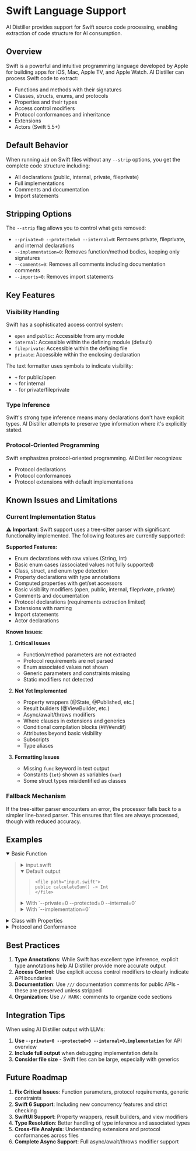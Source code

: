 # Swift Language Support

AI Distiller provides support for Swift source code processing, enabling extraction of code structure for AI consumption.

## Overview

Swift is a powerful and intuitive programming language developed by Apple for building apps for iOS, Mac, Apple TV, and Apple Watch. AI Distiller can process Swift code to extract:

- Functions and methods with their signatures
- Classes, structs, enums, and protocols
- Properties and their types
- Access control modifiers
- Protocol conformances and inheritance
- Extensions
- Actors (Swift 5.5+)

## Default Behavior

When running `aid` on Swift files without any `--strip` options, you get the complete code structure including:

- All declarations (public, internal, private, fileprivate)
- Full implementations
- Comments and documentation
- Import statements

## Stripping Options

The `--strip` flag allows you to control what gets removed:

- `--private=0 --protected=0 --internal=0`: Removes private, fileprivate, and internal declarations
- `--implementation=0`: Removes function/method bodies, keeping only signatures
- `--comments=0`: Removes all comments including documentation comments
- `--imports=0`: Removes import statements

## Key Features

### Visibility Handling

Swift has a sophisticated access control system:
- `open` and `public`: Accessible from any module
- `internal`: Accessible within the defining module (default)
- `fileprivate`: Accessible within the defining file
- `private`: Accessible within the enclosing declaration

The text formatter uses symbols to indicate visibility:
- `+` for public/open
- `~` for internal
- `-` for private/fileprivate

### Type Inference

Swift's strong type inference means many declarations don't have explicit types. AI Distiller attempts to preserve type information where it's explicitly stated.

### Protocol-Oriented Programming

Swift emphasizes protocol-oriented programming. AI Distiller recognizes:
- Protocol declarations
- Protocol conformances
- Protocol extensions with default implementations

## Known Issues and Limitations

### Current Implementation Status

⚠️ **Important**: Swift support uses a tree-sitter parser with significant functionality implemented. The following features are currently supported:

**Supported Features:**
- Enum declarations with raw values (String, Int)
- Basic enum cases (associated values not fully supported)
- Class, struct, and enum type detection
- Property declarations with type annotations
- Computed properties with get/set accessors
- Basic visibility modifiers (open, public, internal, fileprivate, private)
- Comments and documentation
- Protocol declarations (requirements extraction limited)
- Extensions with naming
- Import statements
- Actor declarations

**Known Issues:**
1. **Critical Issues**
   - Function/method parameters are not extracted
   - Protocol requirements are not parsed
   - Enum associated values not shown
   - Generic parameters and constraints missing
   - Static modifiers not detected

2. **Not Yet Implemented**
   - Property wrappers (@State, @Published, etc.)
   - Result builders (@ViewBuilder, etc.)
   - Async/await/throws modifiers
   - Where clauses in extensions and generics
   - Conditional compilation blocks (#if/#endif)
   - Attributes beyond basic visibility
   - Subscripts
   - Type aliases

3. **Formatting Issues**
   - Missing `func` keyword in text output
   - Constants (`let`) shown as variables (`var`)
   - Some struct types misidentified as classes

### Fallback Mechanism

If the tree-sitter parser encounters an error, the processor falls back to a simpler line-based parser. This ensures that files are always processed, though with reduced accuracy.

## Examples

<details open><summary>Basic Function</summary><blockquote>
  <details><summary>input.swift</summary><blockquote>
    
```swift
public func calculateSum(a: Int, b: Int) -> Int {
    return a + b
}

private func helperFunction() {
    print("Helper")
}
```
    
  </blockquote></details>
  <details open><summary>Default output</summary><blockquote>
    
```
<file path="input.swift">
public calculateSum() -> Int
</file>
```
    
  </blockquote></details>
  <details><summary>With `--private=0 --protected=0 --internal=0`</summary><blockquote>
    
```
<file path="input.swift">
public calculateSum() -> Int
</file>
```
    
  </blockquote></details>
  <details><summary>With `--implementation=0`</summary><blockquote>
    
```
<file path="input.swift">
public calculateSum() -> Int
private helperFunction()
</file>
```
    
  </blockquote></details>
</blockquote></details>

<details><summary>Class with Properties</summary><blockquote>
  <details><summary>User.swift</summary><blockquote>
    
```swift
public class User {
    public let id: String
    private var name: String
    internal var email: String?
    
    public init(id: String, name: String) {
        self.id = id
        self.name = name
    }
    
    public func updateName(_ newName: String) {
        self.name = newName
    }
    
    private func validate() -> Bool {
        return !name.isEmpty
    }
}
```
    
  </blockquote></details>
  <details open><summary>Default output</summary><blockquote>
    
```
<file path="User.swift">
+class User {
    +let id: String
    -var name: String
    ~var email: String?
    
    +init(id: String, name: String) {
        self.id = id
        self.name = name
    }
    
    +updateName(_ newName: String) {
        self.name = newName
    }
    
    -validate() -> Bool {
        return !name.isEmpty
    }
}
</file>
```
    
  </blockquote></details>
  <details><summary>With `--private=0 --protected=0 --internal=0,implementation`</summary><blockquote>
    
```
<file path="User.swift">
+class User {
    +let id: String
    
    +init(id: String, name: String)
    +updateName(_ newName: String)
}
</file>
```
    
  </blockquote></details>
</blockquote></details>

<details><summary>Protocol and Conformance</summary><blockquote>
  <details><summary>Drawable.swift</summary><blockquote>
    
```swift
public protocol Drawable {
    func draw()
    var color: String { get set }
}

public struct Circle: Drawable {
    public var radius: Double
    public var color: String
    
    public func draw() {
        print("Drawing circle with radius \(radius)")
    }
}
```
    
  </blockquote></details>
  <details open><summary>Default output</summary><blockquote>
    
```
<file path="Drawable.swift">
+protocol Drawable {
    func draw()
    var color: String { get set }
}

+struct Circle: Drawable {
    +var radius: Double
    +var color: String
    
    +draw() {
        print("Drawing circle with radius \(radius)")
    }
}
</file>
```
    
  </blockquote></details>
</blockquote></details>

## Best Practices

1. **Type Annotations**: While Swift has excellent type inference, explicit type annotations help AI Distiller provide more accurate output
2. **Access Control**: Use explicit access control modifiers to clearly indicate API boundaries
3. **Documentation**: Use `///` documentation comments for public APIs - these are preserved unless stripped
4. **Organization**: Use `// MARK:` comments to organize code sections

## Integration Tips

When using AI Distiller output with LLMs:

1. **Use `--private=0 --protected=0 --internal=0,implementation`** for API overview
2. **Include full output** when debugging implementation details
3. **Consider file size** - Swift files can be large, especially with generics

## Future Roadmap

1. **Fix Critical Issues**: Function parameters, protocol requirements, generic constraints
2. **Swift 6 Support**: Including new concurrency features and strict checking
3. **SwiftUI Support**: Property wrappers, result builders, and view modifiers
4. **Type Resolution**: Better handling of type inference and associated types
5. **Cross-file Analysis**: Understanding extensions and protocol conformances across files
6. **Complete Async Support**: Full async/await/throws modifier support